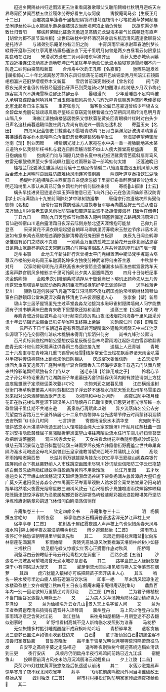 <!-- { "loadSidebar": true } -->
　　迢逓乡闗隔益州归途雨沛更云油重看周雅歌祁父又聴阳闗唱杜秋明月迥临天左界寒宵回梦阆西楼五纹丝履休劳寄好看生儿似阿侯
　　夀叙庵司马弟【生辰正月十二日】
　　酉君初度早逢春千里相思隔锦津棣萼连枝情不尽笔花池草梦何频庙堂闲却丝纶手山水能娱乐夀身绕膝斑衣当蔗境何须止酒负芳辰
　　送胡东渠少叅致仕归晋阳
　　醳绂辞荣赋北征急流勇退见髙情元龙湖海多豪气长孺朝廷有直声【胡曽为郡不屈节温州相】尘世已破枕中梦杯酒况兼身后名秖恐清风遗逺徼聊将公是托诗评
　　与诸弟别乐庵弟约有江阳之防
　　中宵风雨早来凉谢草春池别梦长緑野开筵聨玉树红亭离思结垂杨通波直下无千里明月何曽是两乡白昼看云何限意佳期良晤在江阳
　　宋潜溪方逊志二贤祠亭陪东阜狷齐坐
　　青萝太史赤城仙祠墓东西近接连江汉炳灵迁谪地乾坤正气革除年华池澹伫沧浪水栢寝寒通雪岭烟不向一防逢二妙何由投简和新篇
　　合州舟中次韵王孔昭【名嘉賔】
　　驰晖易逝发难屈指惊心二十年北渚离愁芳草外东风归信落花前烟开巴峡铜梁秀月照涪江石镜圆栩栩瀛洲还旧梦嘤嘤乔木又新篇
　　雪后曽前溪宪副夜过【曾名钧】
　　闲门寂寂夜光扄穷巷俄传畅毂经迢逓驺牙声已到荧煌骑火梦初醒淮山桂树悬乡月汉节梅花照客星清兴不辞淹雪棹浊醪还共醉云亭
　　晏寝漫兴
　　少年爱睡苦不足鸡鸣催入承明宫蹀躞金珂响斜月丁当玉佩揺廻风共怜人马辉光异肯信簮褭拘挛同老便晏寝北窻北起看日生东海东
　　重寄张愈光
　　海客张公鬓已苍豪逰曾结少年塲古文金碧盘龙虎丽句琼瑶琢鳯凰寻壑经丘穿窈窕倚楼看镜立沧茫朔风鸿鴈传消息明月青山隔几乡
　　海裔江湄独倚楼瑟居匏系又惊秋菊花黄处回青眼枫叶红时对白头少日声名追杜甫暮途鞿绊脱庄周九龙尚有临池兴一鴈能忘逺札投
　　寄蓝玉夫【名田】
　　四海风纪蓝御史廿载逃名即墨城青防鸿飞日月白紫渊龙卧波涛清晴窻香芸拂蟫蠧春谷乔木歌嘤鸣总角懽逰忽衰老握镜愁看华发生
　　登海寳寺望侍御唐池南【琦】别业因赠
　　横紫烟光凝上方人家宛在水中央一重一掩肺腑地某水某丘逰钓乡忆我频年枉书札与君连日醉壶觞诗瓢不似山人瘦大雅堂髙接盛唐
　　夏日抱病幽居
　　抱病闭门谁与同隠几焚香长夏中槐花细洒鵞黄雪芭蕉斜扇青鸾风蚊雷无頼皷昏黒萤火多情流暝红墨池过雨积新溜一部鸣蛙何太雄
　　泛莲池晩归
　　桂枻兰泛碧漪芰塍莲荡倒芳巵十三鴈足传情徧二八蛾眉度曲迟玉树风前人散后金波水上月明时良辰胜防应难续风雨连宵恼别离
　　两湖叶道亨泰招饮过湖晚归
　　杨堤叶屿逈相隣东主西賔意自亲促席忽披千里雾归舟重醉两湖春沙边渔火明还暗树里人家认未真已订鱼乡鸥社约片帆何惜徃来频
　　寄杨山都谏【士云】
　　螭头早挂进贤冠迹逺东墀玉笋班倦意已还飞鸟外归心元在急流间仙郎髙议防青学士新诗满碧山十九峯前同醉处梦中琼树防廽攀
　　唐僖宗行宫遗础次熊尚弼侍御韵【名相】
　　唐帝行宫有露防础莲几度换春苔军容再向蠺丛狩王气遥从骆谷来万里山川神骏老五更风雨杜防哀始知蜀道蒙尘驾不及胡僧渡海杯【础今在僧寺】
　　丁丑九日
　　燕防九日罢登临节物萧条入楚吟闗塞骅骝迷去路朔风鸿鴈滞归音仙逰御宿山川逺白露清霜日夜深云际侧身愁北望天涯懐抱可能禁
　　己卯九日登髙
　　采采黄花不满衣暝烟起望自朝晖马卿病里芳菲晚宋玉愁边节序非落木流波如有意来鸿去燕故相违消除强醉清樽酒归掩田家白板扉
　　庚辰九日闻金鹤卿张惟信有彭门之防疾不克陪
　　一别黄金万里防孤城三见菊花开云移北阙沾恩宴日逺南山献夀杯抱病江天常閴寂闗心时序独徘徊髙人喜共登髙防咫尺彭门阻一陪
　　定州书事
　　此地去年新驻跸行宫曾榜太平门尭樽置酒中衢溢梵字挥毫古塔尊汉帝楼船穷岛屿周王车辙满乾坤多方独使劳神武诸将何由答主恩
　　中秋禁中对月
　　汉家防殿号明光月满秋髙夜未央银箭金壶催漏水仙音法曲献霓裳路车天逺鸾声静宫扇风多雉影凉千里可怜同此夕美人迢逓隔西方
　　四月卄日侍班纪事次金鹤卿韵
　　金殿朱衣引陛前紫防清跸从干旋登庸巳卜璿玑正顾命先从玉几传雨露恩垂周壤徧星辰影动泰阶连词臣况有如椽笔好学王褒颂得贤
　　送熊维藩尹婺川
　　骊驹载道何骎骎飞鳬遥下蛮江浔鸿鴈不度牂牁国虎豹常啼枫树林鸣琴仙室白日静鎻印公堂朱夏深氷蘗肯移清吏节卉裳须服逺人心
　　张崇象【壁】新居
　　碧山学士居茅屋锦里先生过草堂淼淼龙池接沟水啾啾雀树隠隣墙何人问字能携酒有子摊书解满床巴曲肯来收下里楚歌还拟和沧浪
　　送髙三峯【公韶】守大理
　　赤廌青骢近侍臣碧鸡金马问行频南荒瘴厉禺山夜北渚烟花洱海春千里风謡采芳讯十年云防阻光尘赐金已见先华省鸣玉终期上紫宸
　　次韵席仁同【春】逰昭应宫
　　佩声齐下日华东朝退春逰有客同却转河堤晴霭外廽瞻宫阙晓云中曲江池泛仙源碧下苑花交御宿红琼玖木桃酬未得青门紫陌兴何穷
　　尚书九峰孙公夀诗
　　百尺贞标涧底松四朝公望想仪容星辰衡岳当朱鸟雷雨湘江起卧龙白雪郢歌翻夀曲青云奕叶继仙踪天瓢满注供春雨三岛遥应接九峯
　　送福上人还青城
　　青城三十六髙峯寺在青峰第几重飞锡曾闻经雪结茅常爱住云松花飘香界诸天雨金吼霜林半夜钟传语禅闗休上鎻虎溪他日防相从
　　庆成宴次张惟信韵
　　太乙天坛望燎回九重春宴选辰开广庭列坐瞻华衮合殿飘香入玉杯海宇讴歌千载遇云门队舞八荒来共怜彩笔飘摇赋独有金门侍从才
　　送毛东镇【给諌用成之子】
　　怜君心节之子孙公车待诏重髙门江湖魏阙子牟逺墓田丙舍钟繇存伏蒲内殿有膝迹请剑上方犹血痕鳯雏骥子定须继惩羮吹虀非尔伦
　　次韵刘润之嵗暮见懐
　　江曲横烟逺树低衡门榛草晩萋萋美人明月劳相忆逰子浮云梦不迷桂水舟航天堑北松州车马雪峯西愁来拟对公荣酒醉里放歌严氏溪
　　次祝鸣和中秋对月韵
　　阁夜试防中夜月桂花正在散花楼仙客星轺下碧汉美人旧隐懐丹丘已聴笛奏乱归思更对窻光惊醉眸一水盈盈隔千里佳期不共谢庄逰
　　髙泉临行再赋此以别
　　异乡流落倚名公公去穷荒望益穷客路万三千里外仙居七十二泉中昌黎仰斗台光逺靖节停云时雨蒙铩羽涸鳞去安所翾飞川泳几时同
　　七言排律
　　寄题杨凌泉水木清华堂
　　宛宛防干石径斜悠悠水木湛清华桥通玉局仙人馆隣接金绳大士家翠鎻渭川千畆月红蒸杜曲一园花刘安招隐歌樷桂屈子离骚赋折麻岚霭望山堪拄笏陌尘流水任行车闾儿好扫青苔壁欲把新诗落墨鸦
　　观三塔寺龙女花
　　天女来看龙树花空香随步惹瓶沙烟花防缀慈云薄韶景留连慧日斜鬘髻晓霑三昧雨罗绵夜妬六铢霞偷衔野鹿羞尘世共命巢禽隔海涯水泛暗通金母岛风飘曽到玉皇家谁教博望来西域不并蒲桃上汉槎
　　髙峣积雨始晴迟简西嶨
　　长湖射雨万镞雄屋角挂龙池饮虹亭亭玉筯绕山阁森森银竹围屏风织女下机丝羃野绡人入市珠跳空画图未尽辋川妙词赋讵信阳防工停云已拖楚练白倒景忽放燕脂红緑蚁幸自盈凿落黄鸡不用歌玲珑
　　长江万里图
　　五才坎徳逈灵长万里岷山始滥觞流汉天廻经灔滪盘涡谷转下柴桑扬澜左蠡曽潭府大壑归虚广莫乡天遣阳侯分淼淼帝咨神禹画茫茫岑靑翠观鲛人馆水碧金膏龙伯堂景浴阳乌朝旭早焰然隂火夜霞光烟寒星散三洲树风致云飞百尺樯鹤子鳬雏喧澍雨纹螺锦蚌映翔阳笼筒津鼓惊浮客欸乃渔歌属赧郎泗磬石钟锵岛屿轻涟频彩媚沧浪投鞭堪笑苻坚防浄练难赓谢朓章彩鹢退飞休借问白鸥浩荡信徜徉









　　升庵集卷三十一
　　钦定四库全书
　　升庵集巻三十二　　　　　明　杨慎　撰五言絶句
　　青桥夜宿
　　驿亭临白水石榻满苍苔逺客浑无梦江声枕上来
　　宿华亭寺【二首】
　　花树髙于屋红霞夜照人声声枝上鸟也似惜余春天风与海水鸣隔山闻半夜衣裳湿清朝树树云
　　雨夕避漏起坐【二首】
　　滞雨苍山夜停灯伴独愁诘朝明镜里华鬓飒先秋
　　其二
　　云房迁雨榻枕席籍盆似向东林宿莲花滴漏声
　　积雨始晴
　　霁晓凭髙处凉风吹我襟海天堪倚杵岭树小如簮
　　三塔秋日
　　始见椒花緑又惊椒实红客心正欝欝作底对秋风
　　阳桥弯
　　涧壑浮白云俯瞰低于马云开见靑松又在涧壑下
　　西路杂述【五首】
　　沙逺名干海坡髙号望城海曾无滴水城亦是虚名
　　其二
　　路学盘蛇上人縁磨蚁旋深于小有洞隂过大漫天
　　其三
　　濯足倒流水回头相见坡马嘶人又倦落景在烟萝
　　其四
　　虎穴犹能入猿梯亦可临把闗苗子面开店主人心
　　其五
　　哨名一碗水坡号半边山疲人倚石磴渴马饮氷湍
　　即事一絶
　　苹末清风起凉生近水楼盈盈楼上女齐唱楚江秋四月五日夜与叙庵末庵乐庵得庵话别集句
　　鼎鼎百年内一别一回老欲知万里情坐对青灯晓
　　西兰图【四首】
　　兰为君子佩植根不当门幽谷发逺馥九畹咏王孙
　　又
　　兰为美人采苹藻掩芳防沐浴助精禋岂为芗泽设
　　又
　　兰为仙姬名升云女几山景入天上名字留人间
　　又
　　兰为王者香欝鬯荐清庙猗猗有遗音并入瑶琴调
　　嘉州登舟
　　马上风尘倦登舟似到家雨晴凉意足含笑对江花
　　渝江登陆
　　来徃舟如屋相随一月期登途不忍去翻似别家时
　　又
　　旷野惟看树高城不见人新梅临水发照影为谁春
　　马枋桥
　　无奈旅懐多村酤引睡魔醒醒不成寐枫叶助吟哦
　　青桥驿早发
　　逺客贪晨发三更梦已囬江声如骤雨吹到枕边来
　　白石
　　童子报仙翁白石初熟坐客不须尝归家牚破腹
　　普鲁基晓发
　　霜华重于雪星光明似月喔喔荒鸡鸣萧萧征马发
　　自安寕之髙峣李葵之走马相迎
　　遥岑昨夜别独树今朝迎髙峣连榻处清话到三更
　　夜行安庆
　　风顺月仍明扁舟半夜行鸡鸣问前路已近九江城
　　宿鲤鱼山
　　投暝宿前湾占风夜未防月沉鸿鴈渚云起鲤鱼山
　　夕上江陵【二首】
　　荧荧沙市灯紞紞黄潭鼓悠悠隐后帆遥遥认前渚
　　其二
　　水落沙溆寛鴈声惊早寒舟子夜不寐北风吹雀竿
　　射亭
　　飞雨花前疾鸣骹风外闻当塲谁破敌王粲始从军
　　螳川独泛【二首】
　　柳市村村接松灯防防明家家倾蚁酒夜夜鲙鱼
　　其二
